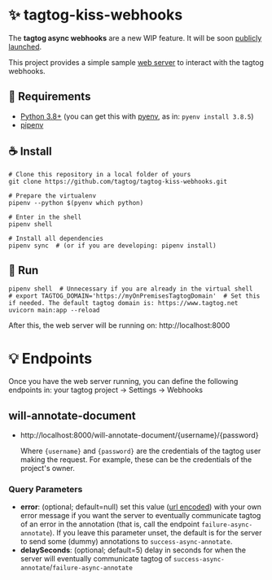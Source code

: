 # ✨ tagtog-kiss-webhooks

The **tagtog async webhooks** are a new WIP feature. It will be soon [publicly launched](https://docs.tagtog.net/updates.html).

This project provides a simple sample [web server](main.py) to interact with the tagtog webhooks.


## 📝 Requirements

* [Python 3.8+](https://www.python.org/downloads/) (you can get this with [pyenv](https://github.com/pyenv/pyenv), as in: `pyenv install 3.8.5`)
* [pipenv](https://github.com/pypa/pipenv)

## ☕️ Install

```shell
# Clone this repository in a local folder of yours
git clone https://github.com/tagtog/tagtog-kiss-webhooks.git

# Prepare the virtualenv
pipenv --python $(pyenv which python)

# Enter in the shell
pipenv shell

# Install all dependencies
pipenv sync  # (or if you are developing: pipenv install)
```

## 🤗 Run

```shell
pipenv shell  # Unnecessary if you are already in the virtual shell
# export TAGTOG_DOMAIN='https://myOnPremisesTagtogDomain'  # Set this if needed. The default tagtog domain is: https://www.tagtog.net
uvicorn main:app --reload
```

After this, the web server will be running on: http://localhost:8000


# 💡 Endpoints

Once you have the web server running, you can define the following endpoints in: your tagtog project → Settings → Webhooks


## will-annotate-document

* http://localhost:8000/will-annotate-document/{username}/{password}

  Where `{username}` and `{password}` are the credentials of the tagtog user making the request. For example, these can be the credentials of the project's owner.

### Query Parameters

* **error**: (optional; default=null) set this value ([url encoded](https://www.urlencoder.org)) with your own error message if you want the server to eventually communicate tagtog of an error in the annotation (that is, call the endpoint `failure-async-annotate`). If you leave this parameter unset, the default is for the server to send some (dummy) annotations to `success-async-annotate`.
* **delaySeconds**: (optional; default=5) delay in seconds for when the server will eventually communicate tagtog of `success-async-annotate`/`failure-async-annotate`
